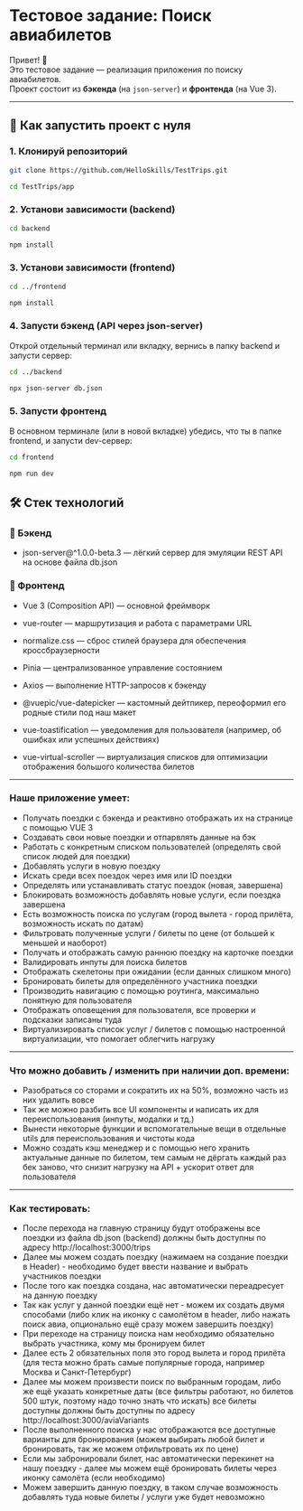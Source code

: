 # Тестовое задание: Поиск авиабилетов

Привет! 👋  
Это тестовое задание — реализация приложения по поиску авиабилетов.  
Проект состоит из **бэкенда** (на `json-server`) и **фронтенда** (на Vue 3).

---

## 🚀 Как запустить проект с нуля

### 1. Клонируй репозиторий
```bash
git clone https://github.com/HelloSkills/TestTrips.git
```
```bash
cd TestTrips/app
```

### 2. Установи зависимости (backend)
```bash
cd backend
```
```bash
npm install
```
### 3. Установи зависимости (frontend)
```bash
cd ../frontend
```
```bash
npm install
```
### 4. Запусти бэкенд (API через json-server)
Открой отдельный терминал или вкладку, вернись в папку backend и запусти сервер:
```bash
cd ../backend
```
```bash
npx json-server db.json
```
### 5. Запусти фронтенд
В основном терминале (или в новой вкладке) убедись, что ты в папке frontend, и запусти dev-сервер:
```bash
cd frontend
```
```bash
npm run dev
```


🛠️ Стек технологий
---
### 🔧 Бэкенд

* json-server@^1.0.0-beta.3 — лёгкий сервер для эмуляции REST API на основе файла db.json

### 🎨 Фронтенд

* Vue 3 (Composition API) — основной фреймворк

* vue-router — маршрутизация и работа с параметрами URL

* normalize.css — сброс стилей браузера для обеспечения кроссбраузерности

* Pinia — централизованное управление состоянием

* Axios — выполнение HTTP-запросов к бэкенду

* @vuepic/vue-datepicker — кастомный дейтпикер, переоформил его родные стили под наш макет

* vue-toastification — уведомления для пользователя (например, об ошибках или успешных действиях)

* vue-virtual-scroller — виртуализация списков для оптимизации отображения большого количества билетов

---
### Наше приложение умеет:
* Получать поездки с бэкенда и реактивно отображать их на странице с помощью VUE 3
* Создавать свои новые поездки и отпарвлять данные на бэк
* Работать с конкретным списком пользователей (определять свой список людей для поездки)
* Добавлять услуги в новую поездку
* Искать среди всех поездок через имя или ID поездки
* Определять или устанавливать статус поездок (новая, завершена)
* Блокировать возможность добавлять новые услуги, если поездка завершена
* Есть возможность поиска по услугам (город вылета - город прилёта, возможность искать по датам)
* Фильтровать полученные услуги / билеты по цене (от большей к меньшей и наоборот)
* Получать и отображать самую раннюю поездку на карточке поездки
* Валидировать инпуты для поиска билетов
* Отображать скелетоны при ожидании (если данных слишком много)
* Бронировать билеты для определённого участника поездки
* Производить навигацию с помощью роутинга, максимально понятную для пользователя
* Отображать оповещения для пользователя, все проверки и подсказки записаны туда
* Виртуализировать список услуг / билетов с помощью настроенной виртуализации, что помогает облегчить нагрузку

---

### Что можно добавить / изменить при наличии доп. времени:
* Разобраться со сторами и сократить их на 50%, возможно часть из них удалить вовсе
* Так же можно разбить все UI компоненты и написать их для переиспользования (инпуты, модалки и тд.)
* Вынести некоторые функции и вспомогательные вещи в отдельные utils для переиспользования и чистоты кода
* Можно создать кэш менеджер и с помощью него хранить актуальные данные по билетом, тем самым не дёргать каждый раз бек заново, что снизит нагрузку на API + ускорит ответ для пользователя

---
### Как тестировать:
* После перехода на главную страницу будут отображены все поездки из файла db.json (backend) должны быть доступны по адресу http://localhost:3000/trips
* Далее мы можем создать поездку (нажимаем на создание поездки в Header) - необходимо будет ввести название и выбрать участников поездки
* После того как поездка создана, нас автоматически переадресует на данную поездку
* Так как услуг у данной поездки ещё нет - можем их создать двумя способами (либо клик на иконку с самолётом в header, либо нажать поиск авиа, опционально ещё сразу можем завершить поездку)
* При переходе на страницу поиска нам необходимо обязательно выбрать участника, кому мы бронируем билет
* Далее есть 2 обязательных поля это город вылета и город прилёта (для теста можно брать самые популярные города, например Москва и Санкт-Петербург)
* Далее мы можем произвести поиск по выбранным городам, либо же ещё указать конкретные даты (все фильтры работают, но билетов 500 штук, поэтому надо точно знать что искать) все билеты доступны должны быть доступны по адресу http://localhost:3000/aviaVariants
* После выполненного поиска у нас отображаются все доступные варианты для бронирования (можем выбирать любой билет и бронировать, так же можем отфильтровать их по цене)
* Если мы забронировали билет, нас автоматически перекинет на нашу поездку - далее мы можем ещё бронировать билеты через иконку самолёта (если необходимо)
* Можем завершить данную поездку, в таком случае возможность добавлять туда новые билеты / услуги уже будет невозможно

